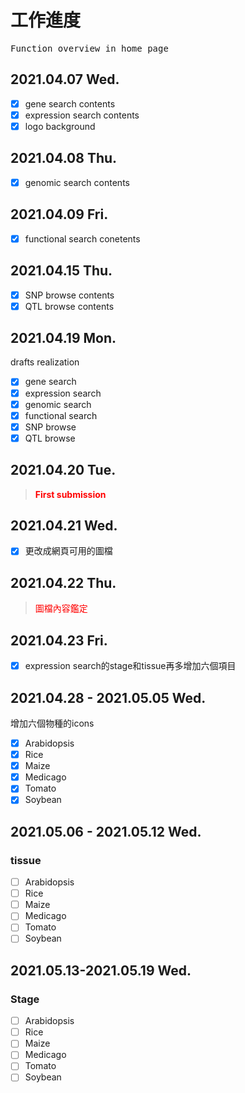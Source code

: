 # 工作進度
<pre>Function overview in home page</pre>
## 2021.04.07 Wed.
- [x] gene search contents
- [x] expression search contents
- [x] logo background
## 2021.04.08 Thu.
- [x] genomic search contents
## 2021.04.09 Fri.
- [x] functional search conetents
## 2021.04.15 Thu.
- [x] SNP browse contents
- [x] QTL browse contents
## 2021.04.19 Mon. 

drafts realization

- [x] gene search
- [x] expression search
- [x] genomic search
- [x] functional search
- [x] SNP browse
- [x] QTL browse

## 2021.04.20 Tue.
> <font color=#ff0000>**First submission**</font>

## 2021.04.21 Wed.

- [x] 更改成網頁可用的圖檔

## 2021.04.22 Thu.

> <font color=#ff0000>圖檔內容鑑定</font>

## 2021.04.23 Fri.

- [x] expression search的stage和tissue再多增加六個項目

## 2021.04.28 - 2021.05.05 Wed.

增加六個物種的icons

- [x] Arabidopsis
- [x] Rice
- [x] Maize
- [x] Medicago
- [x] Tomato
- [x] Soybean

## 2021.05.06 - 2021.05.12 Wed.

### tissue

- [ ] Arabidopsis
- [ ] Rice
- [ ] Maize
- [ ] Medicago
- [ ] Tomato
- [ ] Soybean

## 2021.05.13-2021.05.19 Wed.

### Stage

- [ ] Arabidopsis
- [ ] Rice
- [ ] Maize
- [ ] Medicago
- [ ] Tomato
- [ ] Soybean